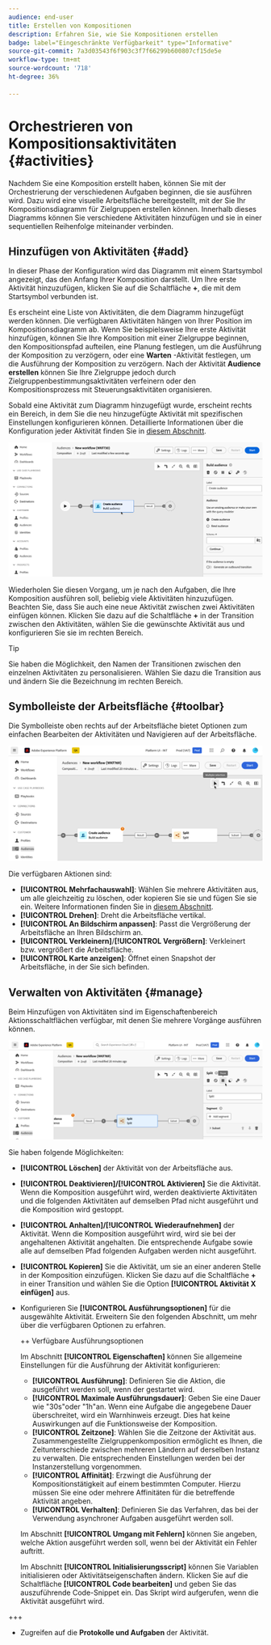 ```yaml
---
audience: end-user
title: Erstellen von Kompositionen
description: Erfahren Sie, wie Sie Kompositionen erstellen
badge: label="Eingeschränkte Verfügbarkeit" type="Informative"
source-git-commit: 7a3d03543f6f903c3f7f66299b600807cf15de5e
workflow-type: tm+mt
source-wordcount: '718'
ht-degree: 36%

---
```



# Orchestrieren von Kompositionsaktivitäten {#activities}

Nachdem Sie eine Komposition erstellt haben, können Sie mit der Orchestrierung der verschiedenen Aufgaben beginnen, die sie ausführen wird. Dazu wird eine visuelle Arbeitsfläche bereitgestellt, mit der Sie Ihr Kompositionsdiagramm für Zielgruppen erstellen können. Innerhalb dieses Diagramms können Sie verschiedene Aktivitäten hinzufügen und sie in einer sequentiellen Reihenfolge miteinander verbinden.

## Hinzufügen von Aktivitäten {#add}

In dieser Phase der Konfiguration wird das Diagramm mit einem Startsymbol angezeigt, das den Anfang Ihrer Komposition darstellt. Um Ihre erste Aktivität hinzuzufügen, klicken Sie auf die Schaltfläche **+**, die mit dem Startsymbol verbunden ist.

Es erscheint eine Liste von Aktivitäten, die dem Diagramm hinzugefügt werden können. Die verfügbaren Aktivitäten hängen von Ihrer Position im Kompositionsdiagramm ab. Wenn Sie beispielsweise Ihre erste Aktivität hinzufügen, können Sie Ihre Komposition mit einer Zielgruppe beginnen, den Kompositionspfad aufteilen, eine Planung festlegen, um die Ausführung der Komposition zu verzögern, oder eine **Warten** -Aktivität festlegen, um die Ausführung der Komposition zu verzögern. Nach der Aktivität **Audience erstellen** können Sie Ihre Zielgruppe jedoch durch Zielgruppenbestimmungsaktivitäten verfeinern oder den Kompositionsprozess mit Steuerungsaktivitäten organisieren.

Sobald eine Aktivität zum Diagramm hinzugefügt wurde, erscheint rechts ein Bereich, in dem Sie die neu hinzugefügte Aktivität mit spezifischen Einstellungen konfigurieren können. Detaillierte Informationen über die Konfiguration jeder Aktivität finden Sie in [diesem Abschnitt](activities/about-activities.md).

![](assets/composition-create-add.png)

Wiederholen Sie diesen Vorgang, um je nach den Aufgaben, die Ihre Komposition ausführen soll, beliebig viele Aktivitäten hinzuzufügen. Beachten Sie, dass Sie auch eine neue Aktivität zwischen zwei Aktivitäten einfügen können. Klicken Sie dazu auf die Schaltfläche **+** in der Transition zwischen den Aktivitäten, wählen Sie die gewünschte Aktivität aus und konfigurieren Sie sie im rechten Bereich.

>[!TIP]
>
>Sie haben die Möglichkeit, den Namen der Transitionen zwischen den einzelnen Aktivitäten zu personalisieren. Wählen Sie dazu die Transition aus und ändern Sie die Bezeichnung im rechten Bereich.

## Symbolleiste der Arbeitsfläche {#toolbar}

Die Symbolleiste oben rechts auf der Arbeitsfläche bietet Optionen zum einfachen Bearbeiten der Aktivitäten und Navigieren auf der Arbeitsfläche.

![](assets/canvas-toolbar.png)

Die verfügbaren Aktionen sind:

* **[!UICONTROL Mehrfachauswahl]**: Wählen Sie mehrere Aktivitäten aus, um alle gleichzeitig zu löschen, oder kopieren Sie sie und fügen Sie sie ein. Weitere Informationen finden Sie in [diesem Abschnitt](#copy).
* **[!UICONTROL Drehen]**: Dreht die Arbeitsfläche vertikal.
* **[!UICONTROL An Bildschirm anpassen]**: Passt die Vergrößerung der Arbeitsfläche an Ihren Bildschirm an.
* **[!UICONTROL Verkleinern]**/**[!UICONTROL Vergrößern]**: Verkleinert bzw. vergrößert die Arbeitsfläche.
* **[!UICONTROL Karte anzeigen]**: Öffnet einen Snapshot der Arbeitsfläche, in der Sie sich befinden.

## Verwalten von Aktivitäten {#manage}

Beim Hinzufügen von Aktivitäten sind im Eigenschaftenbereich Aktionsschaltflächen verfügbar, mit denen Sie mehrere Vorgänge ausführen können.

![](assets/activity-actions.png)

Sie haben folgende Möglichkeiten:

* **[!UICONTROL Löschen]** der Aktivität von der Arbeitsfläche aus.
* **[!UICONTROL Deaktivieren]/[!UICONTROL Aktivieren]** Sie die Aktivität. Wenn die Komposition ausgeführt wird, werden deaktivierte Aktivitäten und die folgenden Aktivitäten auf demselben Pfad nicht ausgeführt und die Komposition wird gestoppt.
* **[!UICONTROL Anhalten]/[!UICONTROL Wiederaufnehmen]** der Aktivität. Wenn die Komposition ausgeführt wird, wird sie bei der angehaltenen Aktivität angehalten. Die entsprechende Aufgabe sowie alle auf demselben Pfad folgenden Aufgaben werden nicht ausgeführt.
* **[!UICONTROL Kopieren]** Sie die Aktivität, um sie an einer anderen Stelle in der Komposition einzufügen. Klicken Sie dazu auf die Schaltfläche **+** in einer Transition und wählen Sie die Option **[!UICONTROL Aktivität X einfügen]** <!-- cannot copy multiple activities ? cannot paste in another composition?--> aus.
* Konfigurieren Sie **[!UICONTROL Ausführungsoptionen]** für die ausgewählte Aktivität. Erweitern Sie den folgenden Abschnitt, um mehr über die verfügbaren Optionen zu erfahren.

  ++ Verfügbare Ausführungsoptionen

  Im Abschnitt **[!UICONTROL Eigenschaften]** können Sie allgemeine Einstellungen für die Ausführung der Aktivität konfigurieren:

   * **[!UICONTROL Ausführung]**: Definieren Sie die Aktion, die ausgeführt werden soll, wenn der gestartet wird.
   * **[!UICONTROL Maximale Ausführungsdauer]**: Geben Sie eine Dauer wie &quot;30s&quot;oder &quot;1h&quot;an. Wenn eine Aufgabe die angegebene Dauer überschreitet, wird ein Warnhinweis erzeugt. Dies hat keine Auswirkungen auf die Funktionsweise der Komposition.
   * **[!UICONTROL Zeitzone]**: Wählen Sie die Zeitzone der Aktivität aus. Zusammengestellte Zielgruppenkomposition ermöglicht es Ihnen, die Zeitunterschiede zwischen mehreren Ländern auf derselben Instanz zu verwalten. Die entsprechenden Einstellungen werden bei der Instanzerstellung vorgenommen.
   * **[!UICONTROL Affinität]**: Erzwingt die Ausführung der Kompositionstätigkeit auf einem bestimmten Computer. Hierzu müssen Sie eine oder mehrere Affinitäten für die betreffende Aktivität angeben.
   * **[!UICONTROL Verhalten]**: Definieren Sie das Verfahren, das bei der Verwendung asynchroner Aufgaben ausgeführt werden soll.

  Im Abschnitt **[!UICONTROL Umgang mit Fehlern]** können Sie angeben, welche Aktion ausgeführt werden soll, wenn bei der Aktivität ein Fehler auftritt.

  Im Abschnitt **[!UICONTROL Initialisierungsscript]** können Sie Variablen initialisieren oder Aktivitätseigenschaften ändern. Klicken Sie auf die Schaltfläche **[!UICONTROL Code bearbeiten]** und geben Sie das auszuführende Code-Snippet ein. Das Skript wird aufgerufen, wenn die Aktivität ausgeführt wird.

+++

* Zugreifen auf die **Protokolle und Aufgaben** der Aktivität.
